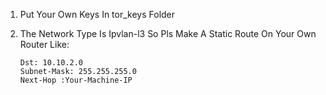 1) Put Your Own Keys In tor_keys Folder
2) The Network Type Is Ipvlan-l3
   So Pls Make A Static Route On Your Own Router Like:

       Dst: 10.10.2.0
       Subnet-Mask: 255.255.255.0
       Next-Hop :Your-Machine-IP
